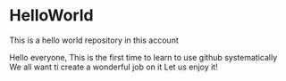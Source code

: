 # HelloWorld
This is a hello world repository in this account

Hello everyone,
This is the first time to learn to use github systematically
We all want ti create a wonderful job on it
Let us enjoy it!
